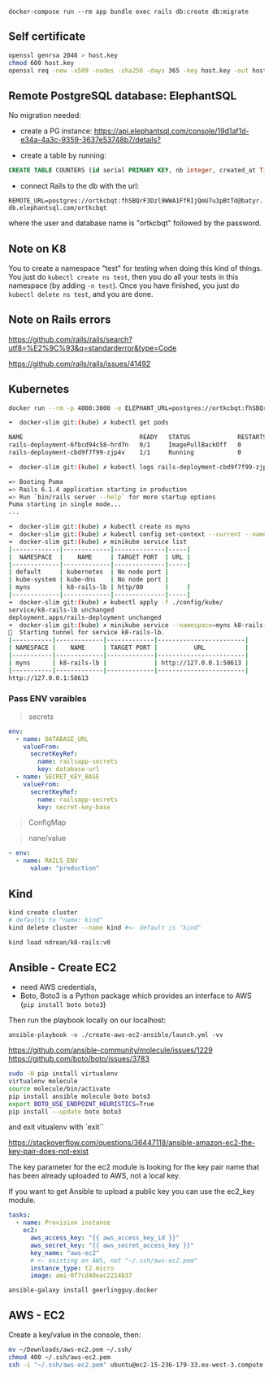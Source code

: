 `docker-compose run --rm app bundle exec rails db:create db:migrate`

## Self certificate

```sh
openssl genrsa 2048 > host.key
chmod 600 host.key
openssl req -new -x509 -nodes -sha256 -days 365 -key host.key -out host.cert
```

## Remote PostgreSQL database: ElephantSQL

No migration needed:

- create a PG instance:
  <https://api.elephantsql.com/console/19d1af1d-e34a-4a3c-9359-3637e53748b7/details?>

- create a table by running:

```sql
CREATE TABLE COUNTERS (id serial PRIMARY KEY, nb integer, created_at TIMESTAMP, updated_at TIMESTAMP);
```

- connect Rails to the db with the url:

`REMOTE_URL=postgres://ortkcbqt:fhSBQrF3Dzl9WWA1FfRIjQmU7u3pBtTd@batyr.db.elephantsql.com/ortkcbqt`

where the user and database name is "ortkcbqt" followed by the password.

## Note on K8

You to create a namespace "test" for testing when doing this kind of things. You just do `kubectl create ns test`, then you do all your tests in this namespace (by adding `-n test`). Once you have finished, you just do `kubectl delete ns test`, and you are done.

## Note on Rails errors

<https://github.com/rails/rails/search?utf8=%E2%9C%93&q=standarderror&type=Code>

<https://github.com/rails/rails/issues/41492>

## Kubernetes

```sh
docker run --rm -p 4000:3000 -e ELEPHANT_URL=postgres://ortkcbqt:fhSBQrF3Dzl9WWA1FfRIjQmU7u3pBtTd@batyr.db.elephantsql.com/ortkcbqt -e RAILS_ENV=production -e NODE_ENV=production  ndrean/k8-rails:latest  bundle exec rails s -p 3000 -b 0.0.0.0
```

```sh
➜  docker-slim git:(kube) ✗ kubectl get pods

NAME                                READY   STATUS             RESTARTS   AGE
rails-deployment-6fbcd94c58-hrd7n   0/1     ImagePullBackOff   0          56m
rails-deployment-cbd9f7f99-zjp4v    1/1     Running            0          102m

➜  docker-slim git:(kube) ✗ kubectl logs rails-deployment-cbd9f7f99-zjp4v -f

=> Booting Puma
=> Rails 6.1.4 application starting in production
=> Run `bin/rails server --help` for more startup options
Puma starting in single mode...
...
```

```sh
➜  docker-slim git:(kube) ✗ kubectl create ns myns
➜  docker-slim git:(kube) ✗ kubectl config set-context --current --namespace=myns
➜  docker-slim git:(kube) ✗ minikube service list
|-------------|-------------|--------------|-----|
|  NAMESPACE  |    NAME     | TARGET PORT  | URL |
|-------------|-------------|--------------|-----|
| default     | kubernetes  | No node port |
| kube-system | kube-dns    | No node port |
| myns        | k8-rails-lb | http/80      |     |
|-------------|-------------|--------------|-----|
➜  docker-slim git:(kube) ✗ kubectl apply -f ./config/kube/
service/k8-rails-lb unchanged
deployment.apps/rails-deployment unchanged
➜  docker-slim git:(kube) ✗ minikube service --namespace=myns k8-rails-lb --url
🏃  Starting tunnel for service k8-rails-lb.
|-----------|-------------|-------------|------------------------|
| NAMESPACE |    NAME     | TARGET PORT |          URL           |
|-----------|-------------|-------------|------------------------|
| myns      | k8-rails-lb |             | http://127.0.0.1:58613 |
|-----------|-------------|-------------|------------------------|
http://127.0.0.1:58613
```

### Pass ENV varaibles

> secrets

```yml
env:
  - name: DATABASE_URL
    valueFrom:
      secretKeyRef:
        name: railsapp-secrets
        key: database-url
  - name: SECRET_KEY_BASE
    valueFrom:
      secretKeyRef:
        name: railsapp-secrets
        key: secret-key-base
```

> ConfigMap

> nane/value

```yml
- env:
  - name: RAILS_ENV
      value: "production"
```

## Kind

```sh
kind create cluster
# defaults to "name: kind"
kind delete cluster --name kind #<- default is "kind"

kind load ndrean/k8-rails:v0
```

## Ansible - Create EC2

- need AWS credentials,
- Boto, Boto3 is a Python package which provides an interface to AWS (`pip install boto boto3`)

Then run the playbook locally on our localhost:

`ansible-playbook -v ./create-aws-ec2-ansible/launch.yml -vv`

<https://github.com/ansible-community/molecule/issues/1229>
<https://github.com/boto/boto/issues/3783>

```sh
sudo -H pip install virtualenv
virtualenv molecule
source molecule/bin/activate
pip install ansible molecule boto boto3
export BOTO_USE_ENDPOINT_HEURISTICS=True
pip install --update boto boto3
```

and exit vitualenv with `exit``

<https://stackoverflow.com/questions/36447118/ansible-amazon-ec2-the-key-pair-does-not-exist>

The key parameter for the ec2 module is looking for the key pair name that has been already uploaded to AWS, not a local key.

If you want to get Ansible to upload a public key you can use the ec2_key module.

```yml
tasks:
  - name: Provision instance
    ec2:
      aws_access_key: "{{ aws_access_key_id }}"
      aws_secret_key: "{{ aws_secret_access_key }}"
      key_name: "aws-ec2"
      # <- existing on AWS, not "~/.ssh/aws-ec2.pem"
      instance_type: t2.micro
      image: ami-0f7cd40eac2214b37
```

`ansible-galaxy install geerlingguy.docker `

## AWS - EC2

Create a key/value in the console, then:

```sh
mv ~/Downloads/aws-ec2.pem ~/.ssh/
chmod 400 ~/.ssh/aws-ec2.pem
ssh -i "~/.ssh/aws-ec2.pem" ubuntu@ec2-15-236-179-33.eu-west-3.compute.amazonaws.com
```
